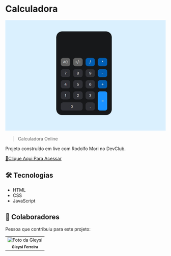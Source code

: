 # Calculadora

<img src="./calc-img.jpeg">


> Calculadora Online

Projeto construído em live com Rodolfo Mori no DevClub.

[🔗Clique Aqui Para Acessar](https://gleysiferreira.github.io/Calculadora/)

## 🛠️ Tecnologias

- HTML
- CSS
- JavaScript


## 🤝 Colaboradores

Pessoa que contribuiu para este projeto:

<table>
  <tr>
    <td align="center">
        <img src="https://avatars.githubusercontent.com/u/98900720?v=4" width="100px;" alt="Foto da Gleysi"/><br>
        <sub>
          <b>Gleysi Ferreira</b>
        </sub>
      </a>
    </td>
   </tr>
</table>
